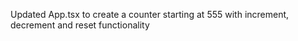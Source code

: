 Updated App.tsx to create a counter starting at 555 with increment, decrement and reset functionality